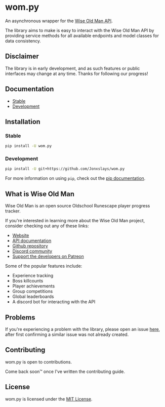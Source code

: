 # wom.py

An asynchronous wrapper for the [Wise Old Man API](https://docs.wiseoldman.net/).

The library aims to make is easy to interact with the Wise Old Man API by
providing service methods for all available endpoints and model classes
for data consistency.

## Disclaimer

The library is in early development, and as such features or public interfaces
may change at any time. Thanks for following our progress!

## Documentation

- [Stable](https://jonxslays.github.io/wom.py/)
- [Development](https://jonxslays.github.io/wom.py/dev/)

## Installation

### Stable

```sh
pip install -U wom.py
```

### Development

```sh
pip install -U git+https://github.com/Jonxslays/wom.py
```

For more information on using `pip`, check out the [pip documentation](https://pip.pypa.io/en/stable/).

## What is Wise Old Man

Wise Old Man is an open source Oldschool Runescape player progress tracker.

If you're interested in learning more about the Wise Old Man project, consider checking out any of these links:

- [Website](https://wiseoldman.net/)
- [API documentation](https://docs.wiseoldman.net/)
- [Github repository](https://wiseoldman.net/github)
- [Discord community](https://wiseoldman.net/discord)
- [Support the developers on Patreon](https://wiseoldman.net/patreon)

Some of the popular features include:

- Experience tracking
- Boss killcounts
- Player achievements
- Group competitions
- Global leaderboards
- A discord bot for interacting with the API

## Problems

If you're experiencing a problem with the library, please open an issue
[here](https://github.com/Jonxslays/wom.py/issues), after first confirming
a similar issue was not already created.

## Contributing

wom.py is open to contributions.

Come back soon™ once I've written the contributing guide.

## License

wom.py is licensed under the
[MIT License](https://github.com/Jonxslays/wom.py/blob/master/LICENSE).
